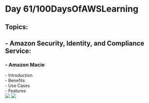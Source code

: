 <h1> Day 61/100DaysOfAWSLearning </h1>
<h2> Topics: </h2>

 <h2>  - Amazon Security, Identity, and Compliance Service: </h2>

<h3> - Amazon Macie </h3>
         - Introduction <br>
         - Benefits <br>
         - Use Cases <br>
         - Features <br>
         
         
         

<img src = "https://github.com/thetechgirlgita/100-days-of-aws-learning/blob/master/Images/Day60/60_1.jpg?raw=true">
<img src = "https://github.com/thetechgirlgita/100-days-of-aws-learning/blob/master/Images/Day60/60_2.jpg?raw=true">
